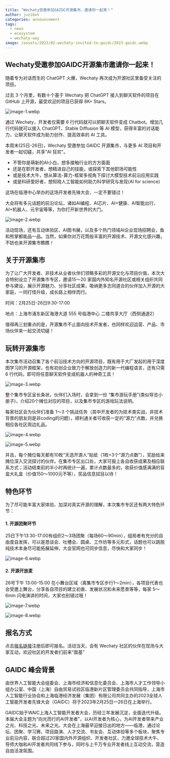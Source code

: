 ```yaml
---
title: "Wechaty受邀参加GAIDC开源集市，邀请你一起来！"
author: juzibot
categories: announcement
tags:
  - news
  - ecosystem
  - wechaty-way
image: /assets/2023/02-wechaty-invited-to-gaidc/2023-gaidc.webp
---
```


## Wechaty受邀参加GAIDC开源集市邀请你一起来！

随着专为对话而生的 ChatGPT 火爆，Wechaty 再次成为开源社区里备受关注的项目。

过去 3 个月里，有数十个基于 Wechaty 把 ChatGPT 接入到聊天软件的项目在 GitHub 上开源，最受欢迎的项目已获得 8K+ Stars。

![image-1.webp](/assets/2023/02-wechaty-invited-to-gaidc/image-1.webp)

通过 Wechaty，开发者仅需要 6 行代码就可以把聊天软件变成 Chatbot。增加几行代码就可以接入 ChatGPT、Stable Diffusion 等 AI 模型，获得丰富的对话能力，让聊天软件成为助力创作、提高效率的 AI 工具。

本周末(25日-26日)，Wechaty 受邀参加 GAIDC 开源集市，与更多 AI 项目和开发者一起切磋，共享“AI 狂欢”。

- 不管你是萌新的AI小白，想多接触行业的方方面面
- 还是在职开发者，想精进自己的技能，或探索下其他职场可能性
- 或是技术大牛，想从算法-算力-框架多视角下探讨大模型技术前沿应用实践
- 或是科研爱好者，想知晓人工智能如何助力科学研究与发现(AI for science)

这场在临港中心举办的这场开发者先锋大会，一定不要错过！

大会将有多元话题的前沿论坛，诸如AI编程、AI芯片、AI+健康、AI智能出行、AI+机器人、元宇宙等等，为你打开新世界的大门。

![image-2.webp](/assets/2023/02-wechaty-invited-to-gaidc/image-2.webp)

活动现场，还有互动体验区、AI图书展，以及多个热门领域AI企业现场招聘会，鱼和熊掌都能品一品。当然，如果你对万花筒般丰富的开源技术、开源文化感兴趣，不妨也来开源集市瞧瞧！

## 关于开源集市

为了让广大开发者、非技术从业者伙伴们领略多彩的开源文化与项目价值，本次大会特别设立了开源集市专区，邀请15～20 家国内外知名开源社区或相关组织共同参与建设，展示开源魅力、分享社区成果，吸纳更多志同道合的伙伴加入开源的大家庭，一同打怪升级，成长路上相伴而行。

时间：2月25日-26日9:30-17:00

地点：上海市浦东新区海港大道 555 号临港中心 二楼共享大厅（西侧通道2）

值得再三划重点的是，开源集市不止面向技术开发者，也同样欢迎运营、产品、市场伙伴来一起交流切磋！

## 玩转开源集市

本次集市活动召集了各个前沿技术方向的开源项目，既有用于大厂发起的用于深度图学习的开源框架，也有初创企业致力于解放创造力的新一代编程语言，还有只需 6 行代码，即可将任意聊天软件变成机器人的神奇工具！

![image-3.webp](/assets/2023/02-wechaty-invited-to-gaidc/image-3.webp)

整个集市专区呈长条状，伙伴们入场时，会拿到一份 “集市游玩手册”(类似导览小册子)，介绍20个摊位对应的项目，以及集市专区的游戏玩法说明。

每家社区会为伙伴们准备 1～3 个挑战任务（其中开发者的为技术类实战，非技术背景的朋友则是非coding的问题），顺利通关者可收获一定的“源力”点数，并兑换相应各社区周边礼品。

![image-4.webp](/assets/2023/02-wechaty-invited-to-gaidc/image-4.webp)

![image-5.webp](/assets/2023/02-wechaty-invited-to-gaidc/image-5.webp)

并且，每个摊位每天都有10枚“天选开源人”贴纸（1枚=3个“源力点数”），奖励给来摊位深入交流探讨的伙伴。在集市专区出口处，大家可报上各自收获成果及相应联系方式；活动结束前的半小时再统计一遍，累计点数最多的，收获价值感满满的盲盒大礼盒（价值150～1000元不等），奖品信息拭目以待！

## 特色环节

为了尽可能丰富大家体验、加深对真实开源的理解，本次集市专区还有两大特色环节：

#### 1. 开源团聚环节

25日下午13:30-17:00有组织2～3场团聚（每场60～90min），组局者有充分的自由度自发挥，可以是恳谈会、吐槽会、圆桌、工作坊等多元形式，话题也可以跳脱纯技术本身尽可能拓展延伸，大会官网也可同步信息，尽快和大家同步！

![image-6.webp](/assets/2023/02-wechaty-invited-to-gaidc/image-6.webp)

#### 2. 开源开放麦

26号下午 13:00-15:00 在小舞台区域（离集市专区步行1～2min），各项目代表也会受邀上舞台，分享各自项目的建立初衷、发展状况和未来愿景等等，每家 5～6min 闪电演讲的时间，大家也别错过哦！

![image-7.webp](/assets/2023/02-wechaty-invited-to-gaidc/image-7.webp)

![image-8.webp](/assets/2023/02-wechaty-invited-to-gaidc/image-8.webp)

## 报名方式

点击[报名链接](https://www.globalaidc.com/event/zh/pc/e80e0000-06d7-0e04-797b-08daf2220682/apply?attendeeTypeId=e80e0000-06d7-0e04-4a0c-08daf229e183&groupOrganizationCode=YYW260)注册后即可报名。活动当天，会有 Wechaty 社区的伙伴在现场与大家互动，欢迎社区的开发者们前来“面基”

## GAIDC 峰会背景

由世界人工智能大会组委会、上海市经济和信息化委员会、上海市人才工作领导小组办公室、中国（上海）自由贸易试验区临港新片区管理委员会共同指导，上海市人工智能行业协会和上海临港经济发展（集团）有限公司共同主办的2023全球人工智能开发者先锋大会（GAIDC）将于2023年2月25日—26日在上海举行。

GAIDC始于WAIC上海人工智能开发者大会，历经三年发展沉淀，全面迭代升级。本届大会主题为“向光而行的AI开发者”，以AI开发者为核心，为AI开发者带来产业之光、科技之光、未来之光。大会在上海最早迎接日出的地方——临港，通过论坛、团聚、学习赛、项目路演、人才交流、书友会、互动体验等多个板块，聚焦专业前沿内容，联合超过20家国内外开源组织、开发者社区，力邀全球技术大牛、导师大咖和AI开发者共同线下参与，同时与上千万专业开发者线上互动交流，营造自由活泼氛围。
